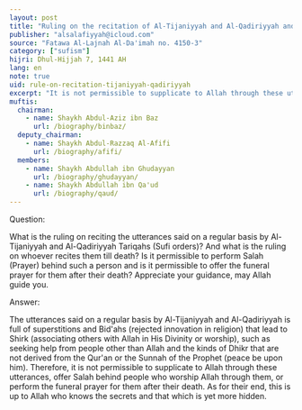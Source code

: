 ```yaml
---
layout: post
title: "Ruling on the recitation of Al-Tijaniyyah and Al-Qadiriyyah and praying behind their followers"
publisher: "alsalafiyyah@icloud.com"
source: "Fatawa Al-Lajnah Al-Da'imah no. 4150-3"
category: ["sufism"]
hijri: Dhul-Hijjah 7, 1441 AH
lang: en
note: true
uid: rule-on-recitation-tijaniyyah-qadiriyyah
excerpt: "It is not permissible to supplicate to Allah through these utterances, offer Salah behind people who worship Allah through them, or perform the funeral prayer for them after their death."
muftis:
  chairman: 
    - name: Shaykh Abdul-Aziz ibn Baz
      url: /biography/binbaz/
  deputy_chairman:
    - name: Shaykh Abdul-Razzaq Al-Afifi
      url: /biography/afifi/
  members: 
    - name: Shaykh Abdullah ibn Ghudayyan
      url: /biography/ghudayyan/
    - name: Shaykh Abdullah ibn Qa'ud
      url: /biography/qaud/
---
```


Question: 

What is the ruling on reciting the utterances said on a regular basis by Al-Tijaniyyah and Al-Qadiriyyah Tariqahs (Sufi orders)? And what is the ruling on whoever recites them till death? Is it permissible to perform Salah (Prayer) behind such a person and is it permissible to offer the funeral prayer for them after their death? Appreciate your guidance, may Allah guide you.

Answer:

The utterances said on a regular basis by Al-Tijaniyyah and Al-Qadiriyyah is full of superstitions and Bid'ahs (rejected innovation in religion) that lead to Shirk (associating others with Allah in His Divinity or worship), such as seeking help from people other than Allah and the kinds of Dhikr that are not derived from the Qur'an or the Sunnah of the Prophet (peace be upon him). Therefore, it is not permissible to supplicate to Allah through these utterances, offer Salah behind people who worship Allah through them, or perform the funeral prayer for them after their death. As for their end, this is up to Allah who knows the secrets and that which is yet more hidden.
